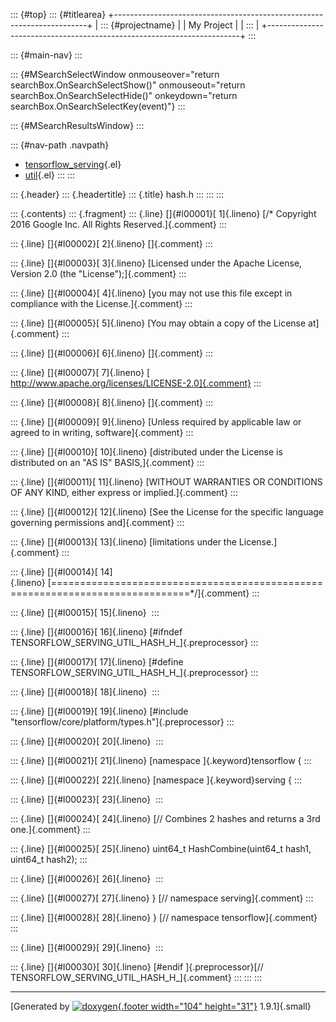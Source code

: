 ::: {#top}
::: {#titlearea}
+-----------------------------------------------------------------------+
| ::: {#projectname}                                                    |
| My Project                                                            |
| :::                                                                   |
+-----------------------------------------------------------------------+
:::

::: {#main-nav}
:::

::: {#MSearchSelectWindow onmouseover="return searchBox.OnSearchSelectShow()" onmouseout="return searchBox.OnSearchSelectHide()" onkeydown="return searchBox.OnSearchSelectKey(event)"}
:::

::: {#MSearchResultsWindow}
:::

::: {#nav-path .navpath}
-   [tensorflow\_serving](dir_bbc8937306723ff096d79d77f4a73363.html){.el}
-   [util](dir_1303efdc8de326749a332c6a57186055.html){.el}
:::
:::

::: {.header}
::: {.headertitle}
::: {.title}
hash.h
:::
:::
:::

::: {.contents}
::: {.fragment}
::: {.line}
[]{#l00001}[ 1]{.lineno} [/\* Copyright 2016 Google Inc. All Rights
Reserved.]{.comment}
:::

::: {.line}
[]{#l00002}[ 2]{.lineno} []{.comment}
:::

::: {.line}
[]{#l00003}[ 3]{.lineno} [Licensed under the Apache License, Version 2.0
(the \"License\");]{.comment}
:::

::: {.line}
[]{#l00004}[ 4]{.lineno} [you may not use this file except in compliance
with the License.]{.comment}
:::

::: {.line}
[]{#l00005}[ 5]{.lineno} [You may obtain a copy of the License
at]{.comment}
:::

::: {.line}
[]{#l00006}[ 6]{.lineno} []{.comment}
:::

::: {.line}
[]{#l00007}[ 7]{.lineno} [
http://www.apache.org/licenses/LICENSE-2.0]{.comment}
:::

::: {.line}
[]{#l00008}[ 8]{.lineno} []{.comment}
:::

::: {.line}
[]{#l00009}[ 9]{.lineno} [Unless required by applicable law or agreed to
in writing, software]{.comment}
:::

::: {.line}
[]{#l00010}[ 10]{.lineno} [distributed under the License is distributed
on an \"AS IS\" BASIS,]{.comment}
:::

::: {.line}
[]{#l00011}[ 11]{.lineno} [WITHOUT WARRANTIES OR CONDITIONS OF ANY KIND,
either express or implied.]{.comment}
:::

::: {.line}
[]{#l00012}[ 12]{.lineno} [See the License for the specific language
governing permissions and]{.comment}
:::

::: {.line}
[]{#l00013}[ 13]{.lineno} [limitations under the License.]{.comment}
:::

::: {.line}
[]{#l00014}[
14]{.lineno} [==============================================================================\*/]{.comment}
:::

::: {.line}
[]{#l00015}[ 15]{.lineno} 
:::

::: {.line}
[]{#l00016}[ 16]{.lineno} [\#ifndef
TENSORFLOW\_SERVING\_UTIL\_HASH\_H\_]{.preprocessor}
:::

::: {.line}
[]{#l00017}[ 17]{.lineno} [\#define
TENSORFLOW\_SERVING\_UTIL\_HASH\_H\_]{.preprocessor}
:::

::: {.line}
[]{#l00018}[ 18]{.lineno} 
:::

::: {.line}
[]{#l00019}[ 19]{.lineno} [\#include
\"tensorflow/core/platform/types.h\"]{.preprocessor}
:::

::: {.line}
[]{#l00020}[ 20]{.lineno} 
:::

::: {.line}
[]{#l00021}[ 21]{.lineno} [namespace ]{.keyword}tensorflow {
:::

::: {.line}
[]{#l00022}[ 22]{.lineno} [namespace ]{.keyword}serving {
:::

::: {.line}
[]{#l00023}[ 23]{.lineno} 
:::

::: {.line}
[]{#l00024}[ 24]{.lineno} [// Combines 2 hashes and returns a 3rd
one.]{.comment}
:::

::: {.line}
[]{#l00025}[ 25]{.lineno} uint64\_t HashCombine(uint64\_t hash1,
uint64\_t hash2);
:::

::: {.line}
[]{#l00026}[ 26]{.lineno} 
:::

::: {.line}
[]{#l00027}[ 27]{.lineno} } [// namespace serving]{.comment}
:::

::: {.line}
[]{#l00028}[ 28]{.lineno} } [// namespace tensorflow]{.comment}
:::

::: {.line}
[]{#l00029}[ 29]{.lineno} 
:::

::: {.line}
[]{#l00030}[ 30]{.lineno} [\#endif ]{.preprocessor}[//
TENSORFLOW\_SERVING\_UTIL\_HASH\_H\_]{.comment}
:::
:::
:::

------------------------------------------------------------------------

[Generated by [![doxygen](doxygen.svg){.footer width="104"
height="31"}](https://www.doxygen.org/index.html) 1.9.1]{.small}
